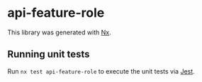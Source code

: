# api-feature-role

This library was generated with [Nx](https://nx.dev).

## Running unit tests

Run `nx test api-feature-role` to execute the unit tests via [Jest](https://jestjs.io).
